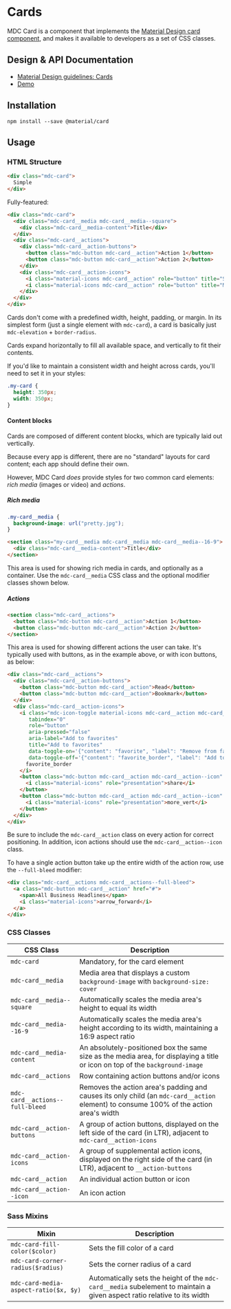 <!--docs:
title: "Cards"
layout: detail
section: components
excerpt: "Cards for displaying content composed of different elements."
iconId: card
path: /catalog/cards/
-->

# Cards

<!--<div class="article__asset">
  <a class="article__asset-link"
     href="https://material-components-web.appspot.com/card.html">
    <img src="{{ site.rootpath }}/images/mdc_web_screenshots/cards.png" width="328" alt="Cards screenshot">
  </a>
</div>-->

MDC Card is a component that implements the
[Material Design card component](https://material.io/guidelines/components/cards.html), and makes it available to
developers as a set of CSS classes.

## Design & API Documentation

<ul class="icon-list">
  <li class="icon-list-item icon-list-item--spec">
    <a href="https://material.io/guidelines/components/cards.html">Material Design guidelines: Cards</a>
  </li>
  <li class="icon-list-item icon-list-item--link">
    <a href="https://material-components-web.appspot.com/card.html">Demo</a>
  </li>
</ul>

## Installation

```
npm install --save @material/card
```

## Usage

### HTML Structure

```html
<div class="mdc-card">
  Simple
</div>
```

Fully-featured:

```html
<div class="mdc-card">
  <div class="mdc-card__media mdc-card__media--square">
    <div class="mdc-card__media-content">Title</div>
  </div>
  <div class="mdc-card__actions">
    <div class="mdc-card__action-buttons">
      <button class="mdc-button mdc-card__action">Action 1</button>
      <button class="mdc-button mdc-card__action">Action 2</button>
    </div>
    <div class="mdc-card__action-icons">
      <i class="material-icons mdc-card__action" role="button" title="Share">share</i>
      <i class="material-icons mdc-card__action" role="button" title="More">more_vert</i>
    </div>
  </div>
</div>
```

Cards don't come with a predefined width, height, padding, or margin. In its simplest form (just a single element with
`mdc-card`), a card is basically just `mdc-elevation` + `border-radius`.

Cards expand horizontally to fill all available space, and vertically to fit their contents.

If you'd like to maintain a consistent width and height across cards, you'll need to set it in your styles:

```css
.my-card {
  height: 350px;
  width: 350px;
}
```

#### Content blocks

Cards are composed of different content blocks, which are typically laid out vertically.

Because every app is different, there are no "standard" layouts for card content; each app should define their own.

However, MDC Card _does_ provide styles for two common card elements: _rich media_ (images or video) and _actions_.

##### Rich media

```css
.my-card__media {
  background-image: url("pretty.jpg");
}
```

```html
<section class="my-card__media mdc-card__media mdc-card__media--16-9">
  <div class="mdc-card__media-content">Title</div>
</section>
```

This area is used for showing rich media in cards, and optionally as a container. Use the `mdc-card__media` CSS class
and the optional modifier classes shown below.

##### Actions

```html
<section class="mdc-card__actions">
  <button class="mdc-button mdc-card__action">Action 1</button>
  <button class="mdc-button mdc-card__action">Action 2</button>
</section>
```

This area is used for showing different actions the user can take. It's typically used with buttons, as in the example
above, or with icon buttons, as below:

```html
<div class="mdc-card__actions">
  <div class="mdc-card__action-buttons">
    <button class="mdc-button mdc-card__action">Read</button>
    <button class="mdc-button mdc-card__action">Bookmark</button>
  </div>
  <div class="mdc-card__action-icons">
    <i class="mdc-icon-toggle material-icons mdc-card__action mdc-card__action--icon"
       tabindex="0"
       role="button"
       aria-pressed="false"
       aria-label="Add to favorites"
       title="Add to favorites"
       data-toggle-on='{"content": "favorite", "label": "Remove from favorites"}'
       data-toggle-off='{"content": "favorite_border", "label": "Add to favorites"}'>
      favorite_border
    </i>
    <button class="mdc-button mdc-card__action mdc-card__action--icon" title="Share">
      <i class="material-icons" role="presentation">share</i>
    </button>
    <button class="mdc-button mdc-card__action mdc-card__action--icon" title="More options">
      <i class="material-icons" role="presentation">more_vert</i>
    </button>
  </div>
</div>
```

Be sure to include the `mdc-card__action` class on every action for correct positioning. In addition, icon actions
should use the `mdc-card__action--icon` class.

To have a single action button take up the entire width of the action row, use the `--full-bleed` modifier:

```html
<div class="mdc-card__actions mdc-card__actions--full-bleed">
  <a class="mdc-button mdc-card__action" href="#">
    <span>All Business Headlines</span>
    <i class="material-icons">arrow_forward</i>
  </a>
</div>
```

### CSS Classes

CSS Class | Description
--- | ---
`mdc-card` | Mandatory, for the card element
`mdc-card__media` | Media area that displays a custom `background-image` with `background-size: cover`
`mdc-card__media--square` | Automatically scales the media area's height to equal its width
`mdc-card__media--16-9` | Automatically scales the media area's height according to its width, maintaining a 16:9 aspect ratio
`mdc-card__media-content` | An absolutely-positioned box the same size as the media area, for displaying a title or icon on top of the `background-image`
`mdc-card__actions` | Row containing action buttons and/or icons
`mdc-card__actions--full-bleed` | Removes the action area's padding and causes its only child (an `mdc-card__action` element) to consume 100% of the action area's width
`mdc-card__action-buttons` | A group of action buttons, displayed on the left side of the card (in LTR), adjacent to `mdc-card__action-icons`
`mdc-card__action-icons` | A group of supplemental action icons, displayed on the right side of the card (in LTR), adjacent to `__action-buttons`
`mdc-card__action` | An individual action button or icon
`mdc-card__action--icon` | An icon action

### Sass Mixins

Mixin | Description
--- | ---
`mdc-card-fill-color($color)` | Sets the fill color of a card
`mdc-card-corner-radius($radius)` | Sets the corner radius of a card
`mdc-card-media-aspect-ratio($x, $y)` | Automatically sets the height of the `mdc-card__media` subelement to maintain a given aspect ratio relative to its width
